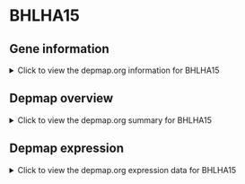 <h1>BHLHA15</h1>

<h2>Gene information</h2>
<details>
  <summary>Click to view the depmap.org information for BHLHA15</summary>
  <iframe src="https://depmap.org/portal/gene/BHLHA15?tab=about" style="border:none;width:100%;height:800px"></iframe>
</details>

<h2>Depmap overview</h2>
<details>
  <summary>Click to view the depmap.org summary for BHLHA15</summary>
  <iframe src="https://depmap.org/portal/gene/BHLHA15?tab=overview" style="border:none;width:100%;height:800px"></iframe>
</details>

<h2>Depmap expression</h2>
<details>
  <summary>Click to view the depmap.org expression data for BHLHA15</summary>
  <iframe src="https://depmap.org/portal/gene/BHLHA15?tab=characterization" style="border:none;width:100%;height:800px"></iframe>
</details>


<!--
<h2>Reactome Pathway diagram</h2>
<details>
  <summary>Click to view Reactome pathway for BHLHA15</summary>
  PNAME
</details>
-->


